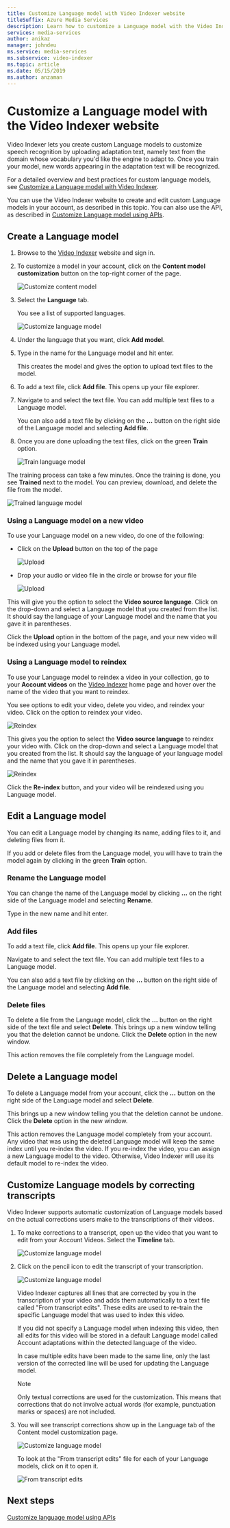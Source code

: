 ```yaml
---
title: Customize Language model with Video Indexer website
titleSuffix: Azure Media Services
description: Learn how to customize a Language model with the Video Indexer website.
services: media-services
author: anikaz
manager: johndeu
ms.service: media-services
ms.subservice: video-indexer
ms.topic: article
ms.date: 05/15/2019
ms.author: anzaman
---
```


# Customize a Language model with the Video Indexer website

Video Indexer lets you create custom Language models to customize speech recognition by uploading adaptation text, namely text from the domain whose vocabulary you'd like the engine to adapt to. Once you train your model, new words appearing in the adaptation text will be recognized.

For a detailed overview and best practices for custom language models, see [Customize a Language model with Video Indexer](customize-language-model-overview.md).

You can use the Video Indexer website to create and edit custom Language models in your account, as described in this topic. You can also use the API, as described in [Customize Language model using APIs](customize-language-model-with-api.md).

## Create a Language model

1. Browse to the [Video Indexer](https://www.videoindexer.ai/) website and sign in.
2. To customize a model in your account, click on the **Content model customization** button on the top-right corner of the page.

   ![Customize content model](./media/content-model-customization/content-model-customization.png)

3. Select the **Language** tab.

    You see a list of supported languages. 

    ![Customize language model](./media/customize-language-model/customize-language-model.png)

4. Under the language that you want, click **Add model**.
5. Type in the name for the Language model and hit enter.

    This creates the model and gives the option to upload text files to the model.
6. To add a text file, click **Add file**. This opens up your file explorer.

7. Navigate to and select the text file. You can add multiple text files to a Language model.

    You can also add a text file by clicking on the **...** button on the right side of the Language model and selecting **Add file**.
8. Once you are done uploading the text files, click on the green **Train** option.

    ![Train language model](./media/customize-language-model/train-model.png)

The training process can take a few minutes. Once the training is done, you see **Trained** next to the model. You can preview, download, and delete the file from the model.

![Trained language model](./media/customize-language-model/preview-model.png)

### Using a Language model on a new video

To use your Language model on a new video, do one of the following:

* Click on the **Upload** button on the top of the page 

    ![Upload](./media/customize-language-model/upload.png)
* Drop your audio or video file in the circle or browse for your file

    ![Upload](./media/customize-language-model/upload2.png)

This will give you the option to select the **Video source language**. Click on the drop-down and select a Language model that you created from the list. It should say the language of your Language model and the name that you gave it in parentheses.

Click the **Upload** option in the bottom of the page, and your new video will be indexed using your Language model.

### Using a Language model to reindex

To use your Language model to reindex a video in your collection, go to your **Account videos** on the [Video Indexer](https://www.videoindexer.ai/) home page and hover over the name of the video that you want to reindex.

You see options to edit your video, delete you video, and reindex your video. Click on the option to reindex your video.

![Reindex](./media/customize-language-model/reindex1.png)

This gives you the option to select the **Video source language** to reindex your video with. Click on the drop-down and select a Language model that you created from the list. It should say the language of your language model and the name that you gave it in parentheses.

![Reindex](./media/customize-language-model/reindex.png)

Click the **Re-index** button, and your video will be reindexed using you Language model.

## Edit a Language model

You can edit a Language model by changing its name, adding files to it, and deleting files from it.

If you add or delete files from the Language model, you will have to train the model again by clicking in the green **Train** option.

### Rename the Language model

You can change the name of the Language model by clicking **...** on the right side of the Language model and selecting **Rename**. 

Type in the new name and hit enter.

### Add files

To add a text file, click **Add file**. This opens up your file explorer.

Navigate to and select the text file. You can add multiple text files to a Language model.

You can also add a text file by clicking on the **...** button on the right side of the Language model and selecting **Add file**.

### Delete files

To delete a file from the Language model, click the **...** button on the right side of the text file and select **Delete**. This brings up a new window telling you that the deletion cannot be undone. Click the **Delete** option in the new window.

This action removes the file completely from the Language model.

## Delete a Language model

To delete a Language model from your account, click the **...** button on the right side of the Language model and select **Delete**.

This brings up a new window telling you that the deletion cannot be undone. Click the **Delete** option in the new window.

This action removes the Language model completely from your account. Any video that was using the deleted Language model will keep the same index until you re-index the video. If you re-index the video, you can assign a new Language model to the video. Otherwise,  Video Indexer will use its default model to re-index the video. 

## Customize Language models by correcting transcripts

Video Indexer supports automatic customization of Language models based on the actual corrections users make to the transcriptions of their videos.

1. To make corrections to a transcript, open up the video that you want to edit from your Account Videos. Select the **Timeline** tab.

    ![Customize language model](./media/customize-language-model/timeline.png)
1. Click on the pencil icon to edit the transcript of your transcription. 

    ![Customize language model](./media/customize-language-model/edits.png)

    Video Indexer captures all lines that are corrected by you in the transcription of your video and adds them automatically to a text file called "From transcript edits". These edits are used to re-train the specific Language model that was used to index this video. 
    
    If you did not specify a Language model when indexing this video, then all edits for this video will be stored in a default Language model called Account adaptations within the detected language of the video. 
    
    In case multiple edits have been made to the same line, only the last version of the corrected line will be used for updating the Language model.  
    
    > [!NOTE]
    > Only textual corrections are used for the customization. This means that corrections that do not involve actual words (for example, punctuation marks or spaces) are not included. 
    
1. You will see transcript corrections show up in the Language tab of the Content model customization page.

    ![Customize language model](./media/customize-language-model/customize.png)

   To look at the "From transcript edits" file for each of your Language models, click on it to open it. 

    ![From transcript edits](./media/customize-language-model/from-transcript-edits.png)

## Next steps

[Customize language model using APIs](customize-language-model-with-api.md)
